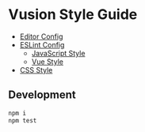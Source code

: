 # Vusion Style Guide

- [Editor Config](editor/README.md)
- [ESLint Config](eslint/README.md)
    - [JavaScript Style](eslint/JavaScript.md)
    - [Vue Style](eslint/Vue.md)
- [CSS Style](stylelint/README.md)

## Development

``` bash
npm i
npm test
```
